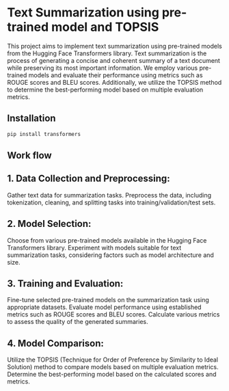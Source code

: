 # Text Summarization using pre-trained model and TOPSIS

This project aims to implement text summarization using pre-trained models from the Hugging Face Transformers library. Text summarization is the process of generating a concise and coherent summary of a text document while preserving its most important information. We employ various pre-trained models and evaluate their performance using metrics such as ROUGE scores and BLEU scores. Additionally, we utilize the TOPSIS method to determine the best-performing model based on multiple evaluation metrics.


## Installation



```bash
pip install transformers
```



## Work flow
## 1. Data Collection and Preprocessing:
Gather text data for summarization tasks.
Preprocess the data, including tokenization, cleaning, and splitting tasks into training/validation/test sets.
## 2. Model Selection:
Choose from various pre-trained models available in the Hugging Face Transformers library.
Experiment with models suitable for text summarization tasks, considering factors such as model architecture and size.
## 3. Training and Evaluation:
Fine-tune selected pre-trained models on the summarization task using appropriate datasets.
Evaluate model performance using established metrics such as ROUGE scores and BLEU scores.
Calculate various metrics to assess the quality of the generated summaries.
## 4. Model Comparison:
Utilize the TOPSIS (Technique for Order of Preference by Similarity to Ideal Solution) method to compare models based on multiple evaluation metrics.
Determine the best-performing model based on the calculated scores and metrics.




